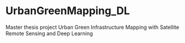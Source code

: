 # UrbanGreenMapping_DL
 Master thesis project Urban Green Infrastructure Mapping with Satellite Remote  Sensing and Deep Learning
